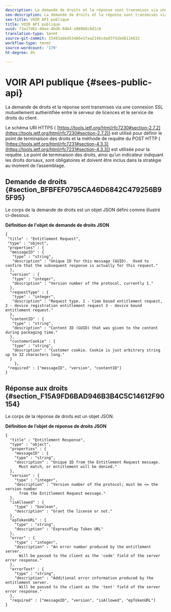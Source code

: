 ```yaml
---
description: La demande de droits et la réponse sont transmises via une connexion SSL mutuellement authentifiée entre le serveur de licences et le service de droits du client.
seo-description: La demande de droits et la réponse sont transmises via une connexion SSL mutuellement authentifiée entre le serveur de licences et le service de droits du client.
seo-title: VOIR API publique
title: VOIR API publique
uuid: f3a17d61-04ee-4bdb-9d64-a98066c6d1c8
translation-type: tm+mt
source-git-commit: 15403abbd53486e1faa2146cda83f41bd8116632
workflow-type: tm+mt
source-wordcount: '179'
ht-degree: 0%

---
```



# VOIR API publique {#sees-public-api}

La demande de droits et la réponse sont transmises via une connexion SSL mutuellement authentifiée entre le serveur de licences et le service de droits du client.

Le schéma URI HTTPS ( [https://tools.ietf.org/html/rfc7230#section-2.7.2](https://tools.ietf.org/html/rfc7230#section-2.7.2)) est utilisé pour définir le point de terminaison des droits et la méthode de requête du POST HTTP ( [https://tools.ietf.org/html/rfc7231#section-4.3.3](https://tools.ietf.org/html/rfc7231#section-4.3.3)) est utilisée pour la requête. Le point de terminaison des droits, ainsi qu’un indicateur indiquant les droits dorsaux, sont obligatoires et doivent être inclus dans la stratégie au moment de l’assemblage.

## Demande de droits {#section_BFBFEF0795CA46D6842C479256B95F95}

Le corps de la demande de droits est un objet JSON défini comme illustré ci-dessous.

**Définition de l&#39;objet de demande de droits JSON**

```
{ 
 "title" : "Entitlement Request", 
 "type" : "object", 
 "properties" : { 
  "messageID" : { 
   "type" : "string", 
   "description" : "Unique ID for this message (GUID).  Used to confirm that the subsequent response is actually for this request." 
  }, 
  "version" : { 
   "type" : "integer", 
   "description" : "Version number of the protocol, currently 1." 
  }, 
  "requestType" : { 
   "type" : "integer", 
   "description" : "Request type. 1 - time based entitlement request, 2 - device registration entitlement request 3 - device bound entitlement request." 
  }, 
  "contentID" : { 
   "type" : "string", 
   "description" : "Content ID (GUID) that was given to the content during packaging time." 
  }, 
  "customerCookie" : { 
   "type" : "string", 
   "description" : "Customer cookie. Cookie is just arbitrary string up to 32 characters long." 
  } 
    }, 
 "required" : ["messageID", "version", "contentID"] 
}
```

## Réponse aux droits {#section_F15A9FD6BAD946B3B4C5C14612F90154}

Le corps de la réponse de droits est un objet JSON.

**Définition de l’objet de réponse de droits JSON**

```
{ 
  "title" : "Entitlement Response", 
  "type" : "object", 
  "properties" : { 
    "messageID" : { 
    "type" : "string", 
    "description" : "Unique ID from the Entitlement Request message.   
      Must match, or entitlement will be denied." 
  }, 
  "version" : { 
    "type" : "integer", 
    "description" : "Version number of the protocol; must be <= the version number  
      from the Entitlement Request message." 
  }, 
  "isAllowed" : { 
    "type" : "boolean", 
    "description" : "Grant the license or not." 
  }, 
  "epTokenURL" : { 
    "type" : "string", 
    "description" : "ExpressPlay Token URL" 
  }, 
  "error" : { 
    "type" : "integer", 
    "description" : "An error number produced by the entitlement server.  
      Will be passed to the client as the 'code' field of the server error response." 
  }, 
  "errorText" : { 
    "type" : "string", 
    "description" : "Additional error information produced by the entitlement server.  
      Will be passed to the client as the 'text' field of the server error response." 
  }, 
  "required" : ["messageID", "version", "isAllowed", "epTokenURL"] 
}
```
